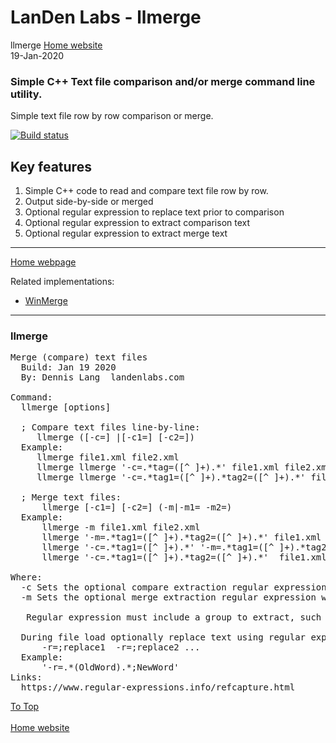 
# LanDen Labs - llmerge 
llmerge [Home website](http://landenlabs.com)  
19-Jan-2020  
  
### Simple C++ Text file comparison and/or merge command line utility.
Simple text file row by row comparison or merge.

  [![Build status](https://travis-ci.org/landenlabs/llmerge.svg?branch=master)](https://travis-ci.org/landenlabs/llmerge)
  

## Key features   
1. Simple C++ code to read and compare text file row by row.
2. Output side-by-side or merged
3. Optional regular expression to replace text prior to comparison
4. Optional regular expression to extract comparison text
5. Optional regular expression to extract merge text

***  
  
[Home webpage ](http://landenlabs.com/index.html) 

Related implementations:

* [WinMerge](https://github.com/WinMerge/winmerge)
  
---  
<a name="llmerge"></a>  
### llmerge
  
<pre>
Merge (compare) text files
  Build: Jan 19 2020
  By: Dennis Lang  landenlabs.com

Command:
  llmerge [options] <file1> <file2>

  ; Compare text files line-by-line:
     llmerge ([-c=<regEx>] |[-c1=<regEx1>] [-c2=<regEx2>])  <file1> <file2>
  Example:
     llmerge file1.xml file2.xml
     llmerge llmerge '-c=.*tag=([^ ]+).*' file1.xml file2.xml
     llmerge llmerge '-c=.*tag1=([^ ]+).*tag2=([^ ]+).*' file1.xml file2.xml

  ; Merge text files:
      llmerge [-c1=<regEx1>] [-c2=<regEx2>] (-m|-m1=<regMergeEx1> -m2=<regMergeEx2>) <file1> <file2>
  Example:
      llmerge -m file1.xml file2.xml
      llmerge '-m=.*tag1=([^ ]+).*tag2=([^ ]+).*' file1.xml file2.xml
      llmerge '-c=.*tag1=([^ ]+).*' '-m=.*tag1=([^ ]+).*tag2=([^ ]+).*' file1.xml file2.xml
      llmerge '-c=.*tag1=([^ ]+).*tag2=([^ ]+).*'  file1.xml file2.xml

Where:
  -c Sets the optional compare extraction regular expression which must have one or more capture groups.
  -m Sets the optional merge extraction regular expression which must have one or more capture groups.

   Regular expression must include a group to extract, such as '.*Something([^ ]+).*'

  During file load optionally replace text using regular expression groups:
      -r=<regex1>;replace1  -r=<regex2>;replace2 ...
  Example:
      '-r=.*(OldWord).*;NewWord'
Links:
  https://www.regular-expressions.info/refcapture.html
</pre>
 
  
[To Top](#llmerge)  
<br>[Home website](http://landenlabs.com)